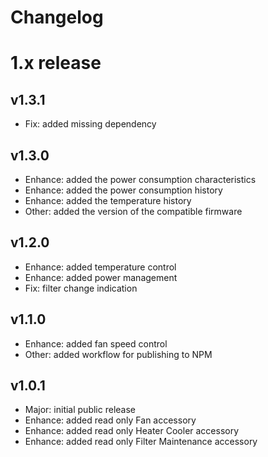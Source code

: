 Changelog
=========

# 1.x release

## v1.3.1
- Fix: added missing dependency

## v1.3.0
- Enhance: added the power consumption characteristics
- Enhance: added the power consumption history
- Enhance: added the temperature history
- Other: added the version of the compatible firmware

## v1.2.0

- Enhance: added temperature control
- Enhance: added power management
- Fix: filter change indication

## v1.1.0

- Enhance: added fan speed control
- Other: added workflow for publishing to NPM

## v1.0.1

- Major: initial public release
- Enhance: added read only Fan accessory
- Enhance: added read only Heater Cooler accessory
- Enhance: added read only Filter Maintenance accessory

